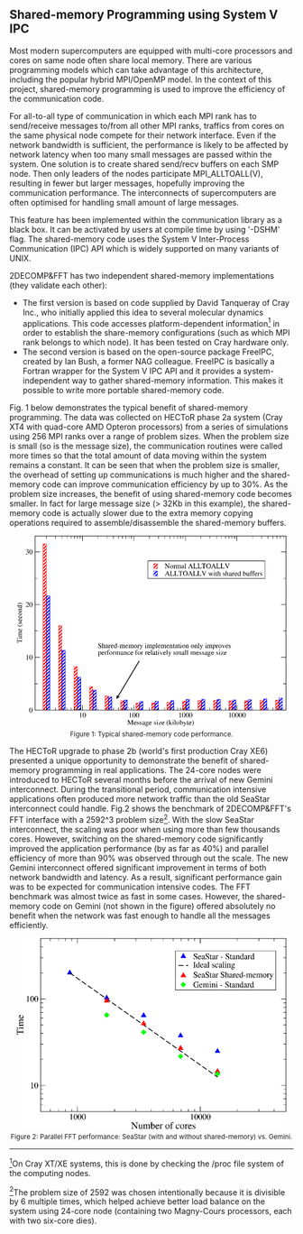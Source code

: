 ## Shared-memory Programming using System V IPC

Most modern supercomputers are equipped with multi-core processors and cores on same node often share local memory. There are various programming models which can take advantage of this architecture, including the popular hybrid MPI/OpenMP model. In the context of this project, shared-memory programming is used to improve the efficiency of the communication code. 

For all-to-all type of communication in which each MPI rank has to send/receive messages to/from all other MPI ranks, traffics from cores on the same physical node compete for their network interface. Even if the network bandwidth is sufficient, the performance is likely to be affected by network latency when too many small messages are passed within the system. One solution is to create shared send/recv buffers on each SMP node. Then only leaders of the nodes participate MPI_ALLTOALL(V), resulting in fewer but larger messages, hopefully improving the communication performance. The interconnects of supercomputers are often optimised for handling small amount of large messages. 

This feature has been implemented within the communication library as a black box. It can be activated by users at compile time by using '-DSHM' flag. The shared-memory code uses the System V Inter-Process Communication (IPC) API which is widely supported on many variants of UNIX. 

2DECOMP&FFT has two independent shared-memory implementations (they validate each other):

- The first version is based on code supplied by David Tanqueray of Cray Inc., who initially applied this idea to several molecular dynamics applications. This code accesses platform-dependent information<a href="#note1" id="note1ref"><sup>1</sup></a> in order to establish the share-memory configurations (such as which MPI rank belongs to which node). It has been tested on Cray hardware only.
-  The second version is based on the open-source package FreeIPC, created by Ian Bush, a former NAG colleague. FreeIPC is basically a Fortran wrapper for the System V IPC API and it provides a system-independent way to gather shared-memory information. This makes it possible to write more portable shared-memory code. 

Fig. 1 below demonstrates the typical benefit of shared-memory programming. The data was collected on HECToR phase 2a system (Cray XT4 with quad-core AMD Opteron processors) from a series of simulations using 256 MPI ranks over a range of problem sizes. When the problem size is small (so is the message size), the communication routines were called more times so that the total amount of data moving within the system remains a constant. It can be seen that when the problem size is smaller, the overhead of setting up communications is much higher and the shared-memory code can improve communication efficiency by up to 30%. As the problem size increases, the benefit of using shared-memory code becomes smaller. In fact for large message size (> 32Kb in this example), the shared-memory code is actually slower due to the extra memory copying operations required to assemble/disassemble the shared-memory buffers. 

<p align="center">
  <img src="images/shm1.png"><br>
  <span style="font-size:smaller;">Figure 1: Typical shared-memory code performance. 
  </span>
</p>

The HECToR upgrade to phase 2b (world's first production Cray XE6) presented a unique opportunity to demonstrate the benefit of shared-memory programming in real applications. The 24-core nodes were introduced to HECToR several months before the arrival of new Gemini interconnect. During the transitional period, communication intensive applications often produced more network traffic than the old SeaStar interconnect could handle. Fig.2 shows the benchmark of 2DECOMP&FFT's FFT interface with a 2592^3 problem size<a href="#note2" id="note2ref"><sup>2</sup></a>. With the slow SeaStar interconnect, the scaling was poor when using more than few thousands cores. However, switching on the shared-memory code significantly improved the application performance (by as far as 40%) and parallel efficiency of more than 90% was observed through out the scale. The new Gemini interconnect offered significant improvement in terms of both network bandwidth and latency. As a result, significant performance gain was to be expected for communication intensive codes. The FFT benchmark was almost twice as fast in some cases. However, the shared-memory code on Gemini (not shown in the figure) offered absolutely no benefit when the network was fast enough to handle all the messages efficiently. 

<p align="center">
  <img src="images/shm2.png"><br>
  <span style="font-size:smaller;">Figure 2: Parallel FFT performance: SeaStar (with and without shared-memory) vs. Gemini. 
  </span>
</p>

---

<a id="note1" href="#note1ref"><sup>1</sup></a>On Cray XT/XE systems, this is done by checking the /proc file system of the computing nodes. 

<a id="note2" href="#note2ref"><sup>2</sup></a>The problem size of 2592 was chosen intentionally because it is divisible by 6 multiple times, which helped achieve better load balance on the system using 24-core node (containing two Magny-Cours processors, each with two six-core dies).